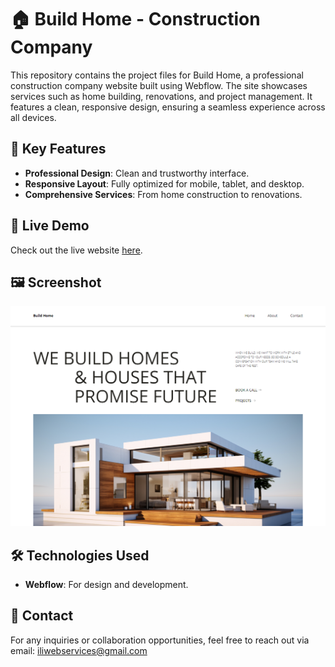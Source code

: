 # 🏠 Build Home - Construction Company

This repository contains the project files for Build Home, a professional construction company website built using Webflow. The site showcases services such as home building, renovations, and project management. It features a clean, responsive design, ensuring a seamless experience across all devices.

## 🎯 Key Features
- **Professional Design**: Clean and trustworthy interface.
- **Responsive Layout**: Fully optimized for mobile, tablet, and desktop.
- **Comprehensive Services**: From home construction to renovations.

## 🔗 Live Demo
Check out the live website [here](https://build-home-fe3665.webflow.io/).

## 🖼️ Screenshot
![Website Screenshot](buildHome.png)

## 🛠️ Technologies Used
- **Webflow**: For design and development.

## 📧 Contact
For any inquiries or collaboration opportunities, feel free to reach out via email: iliwebservices@gmail.com
